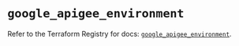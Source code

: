 # `google_apigee_environment`

Refer to the Terraform Registry for docs: [`google_apigee_environment`](https://registry.terraform.io/providers/hashicorp/google/6.4.0/docs/resources/apigee_environment).
